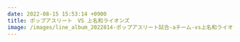 ```yaml
---
date: 2022-08-15 15:53:14 +0900
title: ポップアスリート　VS 上名和ライオンズ
image: /images/line_album_2022814-ポップアスリート試合-aチーム-vs上名和ライオンズ_220815_77.jpg
---
```

